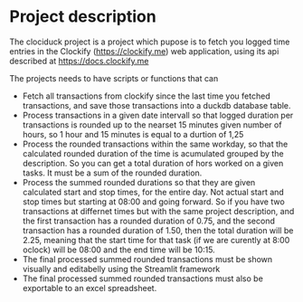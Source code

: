 # Project description
The clociduck project is a project which pupose is to fetch you logged time entries in the Clockify (https://clockify.me) web application, using its api described at https://docs.clockify.me

The projects needs to have scripts or functions that can 
* Fetch all transactions from clockify since the last time you fetched transactions, and save those transactions into a duckdb database table.
* Process transactions in a given date intervall so that logged duration per transactions is rounded up to the nearset 15 minutes given number of hours, so 1 hour and 15 minutes is equal to a durtion of 1,25
* Process the rounded transactions within the same workday, so that the calculated rounded duration of the time is acumulated grouped by the description. So you can get a total duration of hors worked on a given tasks. It must be a sum of the rounded duration.
* Process the summed rounded durations so that they are given calculated start and stop times, for the entire day. Not actual start and stop times but starting at 08:00 and going forward. So if you have two transactions at differnet times but with the same project description, and the first transaction has a rounded duration of 0.75, and the second transaction has a rounded duration of 1.50, then the total duration will be 2.25, meaning that the start time for that task (if we are curently at 8:00 oclock) will be 08:00 and the end time will be 10:15.
* The final processed summed rounded transactions must be shown visually and editabelly using the Streamlit framework
* The final processed summed rounded transactions must also be exportable to an excel spreadsheet.
